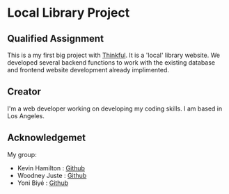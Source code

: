 # Local Library Project

## Qualified Assignment

This is a my first big project with [Thinkful](thinkful.com). It is a 'local' library website. We developed several backend functions to work with the existing database and frontend website development already implimented. 

## Creator
I'm a web developer working on developing my coding skills. I am based in Los Angeles.

## Acknowledgemet

My group:
- Kevin Hamilton : [Github](https://github.com/KHamilton-dev)
- Woodney Juste : [Github](https://github.com/woodneydev/)
- Yoni Biyé : [Github](https://github.com/yonicallahan/)